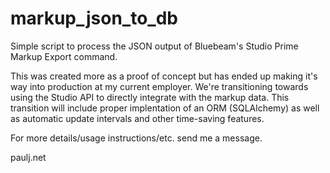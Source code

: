 # markup_json_to_db
Simple script to process the JSON output of Bluebeam's Studio Prime Markup Export command.

This was created more as a proof of concept but has ended up making it's way into production at my current employer.  We're transitioning towards using the Studio API to directly integrate with the markup data.  This transition will include proper implentation of an ORM (SQLAlchemy) as well as automatic update intervals and other time-saving features.

For more details/usage instructions/etc. send me a message.

paulj.net
